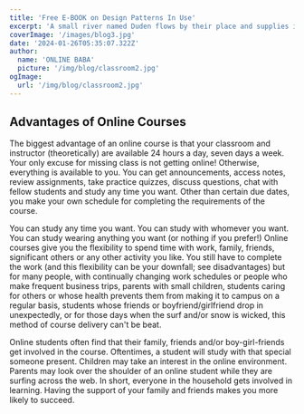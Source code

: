```yaml
---
title: 'Free E-BOOK on Design Patterns In Use'
excerpt: 'A small river named Duden flows by their place and supplies it with the necessary regelialia.'
coverImage: '/images/blog3.jpg'
date: '2024-01-26T05:35:07.322Z'
author:
  name: 'ONLINE BABA'
  picture: '/img/blog/classroom2.jpg'
ogImage:
  url: '/img/blog/classroom2.jpg'
---
```


## Advantages of Online Courses

The biggest advantage of an online course is that your classroom and instructor (theoretically) are available 24 hours a day, seven days a week. Your only excuse for missing class is not getting online! Otherwise, everything is available to you. You can get announcements, access notes, review assignments, take practice quizzes, discuss questions, chat with fellow students and study any time you want. Other than certain due dates, you make your own schedule for completing the requirements of the course.

You can study any time you want. You can study with whomever you want. You can study wearing anything you want (or nothing if you prefer!) Online courses give you the flexibility to spend time with work, family, friends, significant others or any other activity you like. You still have to complete the work (and this flexibility can be your downfall; see disadvantages) but for many people, with continually changing work schedules or people who make frequent business trips, parents with small children, students caring for others or whose health prevents them from making it to campus on a regular basis, students whose friends or boyfriend/girlfriend drop in unexpectedly, or for those days when the surf and/or snow is wicked, this method of course delivery can't be beat.

Online students often find that their family, friends and/or boy-girl-friends get involved in the course. Oftentimes, a student will study with that special someone present. Children may take an interest in the online environment. Parents may look over the shoulder of an online student while they are surfing across the web. In short, everyone in the household gets involved in learning. Having the support of your family and friends makes you more likely to succeed.
